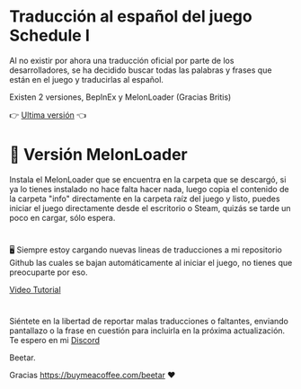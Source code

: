 # Traducción al español del juego Schedule I
Al no existir por ahora una traducción oficial por parte de los desarrolladores, se ha decidido buscar todas las palabras y frases que están en el juego y traducirlas al español.

Existen 2 versiones, BepInEx y MelonLoader (Gracias Britis)


:point_right:  [Ultima versión](https://github.com/Beetario/schedule1_Spanish/archive/refs/heads/main.zip) :point_left:

# 🔰 Versión MelonLoader

Instala el MelonLoader que se encuentra en la carpeta que se descargó, si ya lo tienes instalado no hace falta hacer nada, 
luego copia el contenido de la carpeta "info" directamente en la carpeta raíz del juego y listo, puedes iniciar el juego directamente desde el escritorio o Steam, quizás se tarde un poco en cargar, sólo espera. 


# 
🖥 Siempre estoy cargando nuevas lineas de traducciones a mi repositorio Github las cuales se bajan automáticamente al iniciar el juego, no tienes que preocuparte por eso. 

[Video Tutorial](https://youtu.be/zlGClYnd18I) 

# 
Siéntete en la libertad de reportar malas traducciones o faltantes, enviando pantallazo o la frase en cuestión para incluirla en la próxima actualización. Te espero en mi [Discord](https://discord.gg/aSvFe9CTrf)


Beetar.

Gracias https://buymeacoffee.com/beetar ❤
